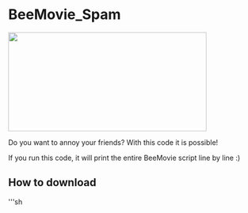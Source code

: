 # BeeMovie_Spam
<img src="https://i.imgur.com/GMuHqKA.jpg" width="400" height="200">

Do you want to annoy your friends? With this code it is possible!

If you run this code, it will print the entire BeeMovie script line by line :)

<h2>How to download</h2>



'''sh
